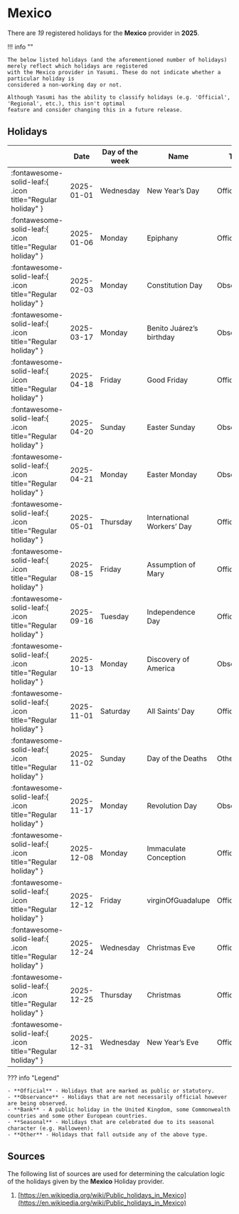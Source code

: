 # Mexico

There are _19_ registered holidays for the **Mexico** provider in **2025**.

!!! info ""

    The below listed holidays (and the aforementioned number of holidays) merely reflect which holidays are registered
    with the Mexico provider in Yasumi. These do not indicate whether a particular holiday is
    considered a non-working day or not.

    Although Yasumi has the ability to classify holidays (e.g. 'Official', 'Regional', etc.), this isn't optimal
    feature and consider changing this in a future release.

## Holidays

|     | Date | Day of the week | Name | Type |
| --- | ---- | --------------- | ---- | ---- |
| :fontawesome-solid-leaf:{ .icon title="Regular holiday" } | 2025-01-01 | Wednesday | New Year’s Day | Official |
| :fontawesome-solid-leaf:{ .icon title="Regular holiday" } | 2025-01-06 | Monday | Epiphany | Official |
| :fontawesome-solid-leaf:{ .icon title="Regular holiday" } | 2025-02-03 | Monday | Constitution Day | Observance |
| :fontawesome-solid-leaf:{ .icon title="Regular holiday" } | 2025-03-17 | Monday | Benito Juárez’s birthday | Observance |
| :fontawesome-solid-leaf:{ .icon title="Regular holiday" } | 2025-04-18 | Friday | Good Friday | Official |
| :fontawesome-solid-leaf:{ .icon title="Regular holiday" } | 2025-04-20 | Sunday | Easter Sunday | Observance |
| :fontawesome-solid-leaf:{ .icon title="Regular holiday" } | 2025-04-21 | Monday | Easter Monday | Observance |
| :fontawesome-solid-leaf:{ .icon title="Regular holiday" } | 2025-05-01 | Thursday | International Workers’ Day | Official |
| :fontawesome-solid-leaf:{ .icon title="Regular holiday" } | 2025-08-15 | Friday | Assumption of Mary | Official |
| :fontawesome-solid-leaf:{ .icon title="Regular holiday" } | 2025-09-16 | Tuesday | Independence Day | Official |
| :fontawesome-solid-leaf:{ .icon title="Regular holiday" } | 2025-10-13 | Monday | Discovery of America | Observance |
| :fontawesome-solid-leaf:{ .icon title="Regular holiday" } | 2025-11-01 | Saturday | All Saints’ Day | Official |
| :fontawesome-solid-leaf:{ .icon title="Regular holiday" } | 2025-11-02 | Sunday | Day of the Deaths | Other |
| :fontawesome-solid-leaf:{ .icon title="Regular holiday" } | 2025-11-17 | Monday | Revolution Day | Observance |
| :fontawesome-solid-leaf:{ .icon title="Regular holiday" } | 2025-12-08 | Monday | Immaculate Conception | Official |
| :fontawesome-solid-leaf:{ .icon title="Regular holiday" } | 2025-12-12 | Friday | virginOfGuadalupe | Official |
| :fontawesome-solid-leaf:{ .icon title="Regular holiday" } | 2025-12-24 | Wednesday | Christmas Eve | Official |
| :fontawesome-solid-leaf:{ .icon title="Regular holiday" } | 2025-12-25 | Thursday | Christmas | Official |
| :fontawesome-solid-leaf:{ .icon title="Regular holiday" } | 2025-12-31 | Wednesday | New Year’s Eve | Official |

??? info "Legend"

    - **Official** - Holidays that are marked as public or statutory.
    - **Observance** - Holidays that are not necessarily official however are being observed.
    - **Bank** - A public holiday in the United Kingdom, some Commonwealth countries and some other European countries.
    - **Seasonal** - Holidays that are celebrated due to its seasonal character (e.g. Halloween).
    - **Other** - Holidays that fall outside any of the above type.

## Sources

The following list of sources are used for determining the calculation logic of
the holidays given by the **Mexico** Holiday provider.


1. [https://en.wikipedia.org/wiki/Public_holidays_in_Mexico](https://en.wikipedia.org/wiki/Public_holidays_in_Mexico)
   